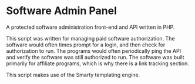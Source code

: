 # Software Admin Panel
A protected software administration front-end and API written in PHP.

This script was written for managing paid software authorization. The software would often times prompt for a login, and then check for authorization to run. The programs would often periodically ping the API and verify the software was still authorized to run.
The software was built primarily for affiliate programs, which is why there is a link tracking section.

This script makes use of the Smarty templating engine.
